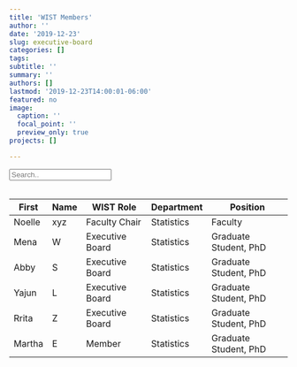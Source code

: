 ```yaml
---
title: 'WIST Members'
author: ''
date: '2019-12-23'
slug: executive-board
categories: []
tags:
subtitle: ''
summary: ''
authors: []
lastmod: '2019-12-23T14:00:01-06:00'
featured: no
image: 
  caption: ''
  focal_point: ''
  preview_only: true
projects: []

---
```


<!DOCTYPE html>
<html>
<head>
<script src="https://ajax.googleapis.com/ajax/libs/jquery/3.4.1/jquery.min.js"></script>
<script>
$(document).ready(function(){
  $("#myInput").on("keyup", function() {
    var value = $(this).val().toLowerCase();
    $("#myTable tr").filter(function() {
      $(this).toggle($(this).text().toLowerCase().indexOf(value) > 0)
    });
  });
});
</script>

</head>
<body>

<input id="myInput" type="text" placeholder="Search..">
<br><br>

<table>
  <thead>

<tr><th> First</th> <th>Name</th> <th>WIST Role</th> <th>Department</th> <th>Position</th></tr>


  </thead>
  <tbody id="myTable">

<tr><td> Noelle</td> <td>xyz</td> <td>Faculty Chair</td> <td>Statistics</td> <td>Faculty</td></tr>
<tr><td> Mena</td> <td>W</td> <td>Executive Board</td> <td>Statistics</td> <td>Graduate Student, PhD</td></tr>
<tr><td> Abby</td> <td>S</td> <td>Executive Board</td> <td>Statistics</td> <td>Graduate Student, PhD</td></tr>
<tr><td> Yajun</td> <td>L</td> <td>Executive Board</td> <td>Statistics</td> <td>Graduate Student, PhD</td></tr>
<tr><td> Rrita</td> <td>Z</td> <td>Executive Board</td> <td>Statistics</td> <td>Graduate Student, PhD</td></tr>
<tr><td> Martha</td> <td>E</td> <td>Member</td> <td>Statistics</td> <td>Graduate Student, PhD</td></tr>



</tbody>
</table>
  


</body>
</html>


